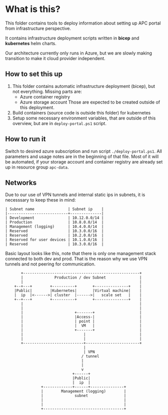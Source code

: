 # What is this?

This folder contains tools to deploy information about setting up APC portal from infrastructure perspective.

It contains infrastructure deployment scripts written in **bicep** and **kubernetes** helm charts.

Our architecture currently only runs in Azure, but we are slowly making transition to make it cloud provider independent.

## How to set this up

1. This folder contains automatic infrastructure deployment (bicep), but not everything. Missing parts are:
   - Azure container registry
   - Azure storage account
   Those are expected to be created outside of this deployment.
2. Build containers (source code is outside this folder) for kubernetes
3. Setup some necessary environment variables, that are outside of this overview, but are in `deploy-portal.ps1` script.

## How to run it

Switch to desired azure subscription and run script `./deploy-portal.ps1`. All parameters and usage notes are in the beginning of that file. Most of it will be automated, if your storage account and container registry are already set up in resource group `apc-data`.

## Networks

Due to our use of VPN tunnels and internal static ips in subnets, it is necesssary to keep these in mind:

```
| Subnet name               | Subnet ip    |
|---------------------------+--------------|
| Development               | 10.12.0.0/14 |
| Production                | 10.8.0.0/14  |
| Management (logging)      | 10.4.0.0/14  |
| Reserved                  | 10.3.0.0/16  |
| Reserved                  | 10.2.0.0/16  |
| Reserved for user devices | 10.1.0.0/16  |
| Reserved                  | 10.3.0.0/16  |
```

Basic layout looks like this, note that there is only one management stack connected to both dev and prod. That is the reason why we use VPN tunnels and not peering for communication.

```
       +----------------------------------------------------+
       |              Production / dev Subnet               |
       |                                                    |
    +--+---+        +----------+       +---------------+    |
    |Public|        |Kubernetes|       |Virtual machine|    |
    |  ip  |<------>| cluster  |------>|   scale set   |    |
    +--+---+        +----------+       +---------------+    |
       |                                                    |
       |                                                    |
       |                       +-------+                    |
       |                       |Access-|                    |
       |                       | point |                    |
       |                       |  VM   |                    |
       |                       +-------+                    |
       |                           |                        |
       |                           |                        |
       +---------------------------+------------------------+
                                   |
                                   | VPN
                                  / tunnel
                                  |
                                  |
                                  v
                              +------+
                              |Public|
                              |  ip  |
                +-------------+------+---------------+
                |        Management (logging)        |
                |              subnet                |
                |                                    |
                |                                    |
                +------------------------------------+
```
